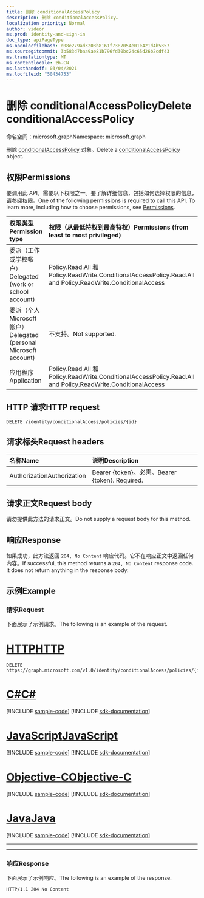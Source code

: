 ```yaml
---
title: 删除 conditionalAccessPolicy
description: 删除 conditionalAccessPolicy。
localization_priority: Normal
author: videor
ms.prod: identity-and-sign-in
doc_type: apiPageType
ms.openlocfilehash: d08e279ad3203b8161f7387054e01e421d4b5357
ms.sourcegitcommit: 3b583d7baa9ae81b796fd30bc24c65d26b2cdf43
ms.translationtype: MT
ms.contentlocale: zh-CN
ms.lasthandoff: 03/04/2021
ms.locfileid: "50434753"
---
```

# <a name="delete-conditionalaccesspolicy"></a><span data-ttu-id="d494a-103">删除 conditionalAccessPolicy</span><span class="sxs-lookup"><span data-stu-id="d494a-103">Delete conditionalAccessPolicy</span></span>

<span data-ttu-id="d494a-104">命名空间：microsoft.graph</span><span class="sxs-lookup"><span data-stu-id="d494a-104">Namespace: microsoft.graph</span></span>

<span data-ttu-id="d494a-105">删除 [conditionalAccessPolicy](../resources/conditionalaccesspolicy.md) 对象。</span><span class="sxs-lookup"><span data-stu-id="d494a-105">Delete a [conditionalAccessPolicy](../resources/conditionalaccesspolicy.md) object.</span></span>

## <a name="permissions"></a><span data-ttu-id="d494a-106">权限</span><span class="sxs-lookup"><span data-stu-id="d494a-106">Permissions</span></span>

<span data-ttu-id="d494a-p101">要调用此 API，需要以下权限之一。要了解详细信息，包括如何选择权限的信息，请参阅[权限](/graph/permissions-reference)。</span><span class="sxs-lookup"><span data-stu-id="d494a-p101">One of the following permissions is required to call this API. To learn more, including how to choose permissions, see [Permissions](/graph/permissions-reference).</span></span>

|<span data-ttu-id="d494a-109">权限类型</span><span class="sxs-lookup"><span data-stu-id="d494a-109">Permission type</span></span>                        | <span data-ttu-id="d494a-110">权限（从最低特权到最高特权）</span><span class="sxs-lookup"><span data-stu-id="d494a-110">Permissions (from least to most privileged)</span></span>                    |
|:--------------------------------------|:---------------------------------------------------------------|
| <span data-ttu-id="d494a-111">委派（工作或学校帐户）</span><span class="sxs-lookup"><span data-stu-id="d494a-111">Delegated (work or school account)</span></span>     | <span data-ttu-id="d494a-112">Policy.Read.All 和 Policy.ReadWrite.ConditionalAccess</span><span class="sxs-lookup"><span data-stu-id="d494a-112">Policy.Read.All and Policy.ReadWrite.ConditionalAccess</span></span> |
| <span data-ttu-id="d494a-113">委派（个人 Microsoft 帐户）</span><span class="sxs-lookup"><span data-stu-id="d494a-113">Delegated (personal Microsoft account)</span></span> | <span data-ttu-id="d494a-114">不支持。</span><span class="sxs-lookup"><span data-stu-id="d494a-114">Not supported.</span></span> |
| <span data-ttu-id="d494a-115">应用程序</span><span class="sxs-lookup"><span data-stu-id="d494a-115">Application</span></span>                            | <span data-ttu-id="d494a-116">Policy.Read.All 和 Policy.ReadWrite.ConditionalAccess</span><span class="sxs-lookup"><span data-stu-id="d494a-116">Policy.Read.All and Policy.ReadWrite.ConditionalAccess</span></span> |

## <a name="http-request"></a><span data-ttu-id="d494a-117">HTTP 请求</span><span class="sxs-lookup"><span data-stu-id="d494a-117">HTTP request</span></span>

<!-- { "blockType": "ignored" } -->

```http
DELETE /identity/conditionalAccess/policies/{id}
```

## <a name="request-headers"></a><span data-ttu-id="d494a-118">请求标头</span><span class="sxs-lookup"><span data-stu-id="d494a-118">Request headers</span></span>

| <span data-ttu-id="d494a-119">名称</span><span class="sxs-lookup"><span data-stu-id="d494a-119">Name</span></span>          | <span data-ttu-id="d494a-120">说明</span><span class="sxs-lookup"><span data-stu-id="d494a-120">Description</span></span>   |
|:--------------|:--------------|
| <span data-ttu-id="d494a-121">Authorization</span><span class="sxs-lookup"><span data-stu-id="d494a-121">Authorization</span></span> | <span data-ttu-id="d494a-p102">Bearer {token}。必需。</span><span class="sxs-lookup"><span data-stu-id="d494a-p102">Bearer {token}. Required.</span></span> |

## <a name="request-body"></a><span data-ttu-id="d494a-124">请求正文</span><span class="sxs-lookup"><span data-stu-id="d494a-124">Request body</span></span>

<span data-ttu-id="d494a-125">请勿提供此方法的请求正文。</span><span class="sxs-lookup"><span data-stu-id="d494a-125">Do not supply a request body for this method.</span></span>

## <a name="response"></a><span data-ttu-id="d494a-126">响应</span><span class="sxs-lookup"><span data-stu-id="d494a-126">Response</span></span>

<span data-ttu-id="d494a-p103">如果成功，此方法返回 `204, No Content` 响应代码。它不在响应正文中返回任何内容。</span><span class="sxs-lookup"><span data-stu-id="d494a-p103">If successful, this method returns a `204, No Content` response code. It does not return anything in the response body.</span></span>

## <a name="example"></a><span data-ttu-id="d494a-129">示例</span><span class="sxs-lookup"><span data-stu-id="d494a-129">Example</span></span>

### <a name="request"></a><span data-ttu-id="d494a-130">请求</span><span class="sxs-lookup"><span data-stu-id="d494a-130">Request</span></span>

<span data-ttu-id="d494a-131">下面展示了示例请求。</span><span class="sxs-lookup"><span data-stu-id="d494a-131">The following is an example of the request.</span></span>

# <a name="http"></a>[<span data-ttu-id="d494a-132">HTTP</span><span class="sxs-lookup"><span data-stu-id="d494a-132">HTTP</span></span>](#tab/http)
<!-- {
  "blockType": "request",
  "name": "delete_conditionalaccesspolicy"
}-->

```http
DELETE https://graph.microsoft.com/v1.0/identity/conditionalAccess/policies/{id}
```
# <a name="c"></a>[<span data-ttu-id="d494a-133">C#</span><span class="sxs-lookup"><span data-stu-id="d494a-133">C#</span></span>](#tab/csharp)
[!INCLUDE [sample-code](../includes/snippets/csharp/delete-conditionalaccesspolicy-csharp-snippets.md)]
[!INCLUDE [sdk-documentation](../includes/snippets/snippets-sdk-documentation-link.md)]

# <a name="javascript"></a>[<span data-ttu-id="d494a-134">JavaScript</span><span class="sxs-lookup"><span data-stu-id="d494a-134">JavaScript</span></span>](#tab/javascript)
[!INCLUDE [sample-code](../includes/snippets/javascript/delete-conditionalaccesspolicy-javascript-snippets.md)]
[!INCLUDE [sdk-documentation](../includes/snippets/snippets-sdk-documentation-link.md)]

# <a name="objective-c"></a>[<span data-ttu-id="d494a-135">Objective-C</span><span class="sxs-lookup"><span data-stu-id="d494a-135">Objective-C</span></span>](#tab/objc)
[!INCLUDE [sample-code](../includes/snippets/objc/delete-conditionalaccesspolicy-objc-snippets.md)]
[!INCLUDE [sdk-documentation](../includes/snippets/snippets-sdk-documentation-link.md)]

# <a name="java"></a>[<span data-ttu-id="d494a-136">Java</span><span class="sxs-lookup"><span data-stu-id="d494a-136">Java</span></span>](#tab/java)
[!INCLUDE [sample-code](../includes/snippets/java/delete-conditionalaccesspolicy-java-snippets.md)]
[!INCLUDE [sdk-documentation](../includes/snippets/snippets-sdk-documentation-link.md)]

---


---

### <a name="response"></a><span data-ttu-id="d494a-137">响应</span><span class="sxs-lookup"><span data-stu-id="d494a-137">Response</span></span>

<span data-ttu-id="d494a-138">下面展示了示例响应。</span><span class="sxs-lookup"><span data-stu-id="d494a-138">The following is an example of the response.</span></span>

<!-- {
  "blockType": "response",
  "truncated": false
} -->

```http
HTTP/1.1 204 No Content
```

<!-- uuid: 16cd6b66-4b1a-43a1-adaf-3a886856ed98
2019-02-04 14:57:30 UTC -->
<!-- {
  "type": "#page.annotation",
  "description": "Delete conditionalAccessPolicy",
  "keywords": "",
  "section": "documentation",
  "tocPath": ""
}-->

